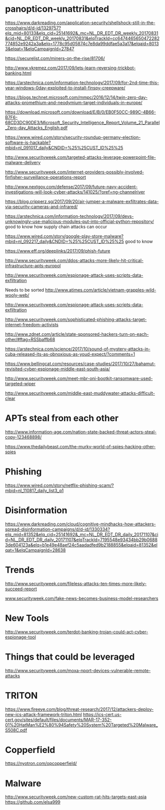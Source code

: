 # panopticon-unattributed

https://www.darkreading.com/application-security/shellshock-still-in-the-crosshairs/d/d-id/1329757?elq_mid=80133&elq_cid=25141692&_mc=NL_DR_EDT_DR_weekly_20170831&cid=NL_DR_EDT_DR_weekly_20170831&elqTrackId=cc6474465650472282774852e9242a3a&elq=1778c95d05874c7e8da99ddfae5a3a17&elqaid=80133&elqat=1&elqCampaignId=27847

https://securelist.com/miners-on-the-rise/81706/

http://www.vkremez.com/2017/09/lets-learn-reversing-trickbot-banking.html 

https://arstechnica.com/information-technology/2017/09/for-2nd-time-this-year-windows-0day-exploited-to-install-finspy-creepware/

https://blogs.technet.microsoft.com/mmpc/2016/12/14/twin-zero-day-attacks-promethium-and-neodymium-target-individuals-in-europe/

https://download.microsoft.com/download/E/B/0/EB0F50CC-989C-4B66-B7F6-68CD3DC90DE3/Microsoft_Security_Intelligence_Report_Volume_21_Parallel_Zero-day_Attacks_English.pdf

https://www.wired.com/story/security-roundup-germany-election-software-is-hackable?mbid=nl_091017_daily&CNDID=%25%25CUST_ID%25%25

http://www.securityweek.com/targeted-attacks-leverage-powerpoint-file-malware-delivery

http://www.securityweek.com/internet-providers-possibly-involved-finfisher-surveillance-operations-report

http://www.nextgov.com/defense/2017/09/future-navy-accident-investigations-will-look-cyber-attacks/141025/?oref=ng-channelriver

https://blog.cripperz.sg/2017/09/20/air-jumper-a-malware-exfiltrates-data-via-security-cameras-and-infrared/

https://arstechnica.com/information-technology/2017/09/devs-unknowingly-use-malicious-modules-put-into-official-python-repository/ good to know how supply chain attacks can occur

https://www.wired.com/story/google-play-store-malware?mbid=nl_092217_daily&CNDID=%25%25CUST_ID%25%25
good to know

https://www.eff.org/deeplinks/2017/09/phish-future

http://www.securityweek.com/ddos-attacks-more-likely-hit-critical-infrastructure-apts-europol

http://www.securityweek.com/espionage-attack-uses-scripts-data-exfiltration

Needs to be sorted
http://www.atimes.com/article/vietnam-grapples-wild-wooly-web/

http://www.securityweek.com/espionage-attack-uses-scripts-data-exfiltration

http://www.securityweek.com/sophisticated-phishing-attacks-target-internet-freedom-activists

http://www.zdnet.com/article/state-sponsored-hackers-turn-on-each-other/#ftag=RSSbaffb68

https://arstechnica.com/science/2017/10/sound-of-mystery-attacks-in-cuba-released-its-as-obnoxious-as-youd-expect/?comments=1

https://www.bellingcat.com/resources/case-studies/2017/10/27/bahamut-revisited-cyber-espionage-middle-east-south-asia/

http://www.securityweek.com/meet-mbr-oni-bootkit-ransomware-used-targeted-wiper

http://www.securityweek.com/middle-east-muddywater-attacks-difficult-clear

# APTs steal from each other

http://www.information-age.com/nation-state-backed-threat-actors-steal-copy-123468898/

https://www.thedailybeast.com/the-murky-world-of-spies-hacking-other-spies

# Phishing

https://www.wired.com/story/netflix-phishing-scam/?mbid=nl_110817_daily_list3_p1

# Disinformation

https://www.darkreading.com/cloud/cognitive-mindhacks-how-attackers-spread-disinformation-campaigns/d/d-id/1330334?elq_mid=81352&elq_cid=25141692&_mc=NL_DR_EDT_DR_daily_20171107&cid=NL_DR_EDT_DR_daily_20171107&elqTrackId=7195548e93434bb29b06883de604123a&elq=b1e49e48aef24c5aadadfed9b2188855&elqaid=81352&elqat=1&elqCampaignId=28638

# Trends

http://www.securityweek.com/fileless-attacks-ten-times-more-likely-succeed-report

www.securityweek.com/fake-news-becomes-business-model-researchers

# New Tools

http://www.securityweek.com/terdot-banking-trojan-could-act-cyber-espionage-tool

# Things that could be leveraged

http://www.securityweek.com/moxa-nport-devices-vulnerable-remote-attacks

# TRITON
https://www.fireeye.com/blog/threat-research/2017/12/attackers-deploy-new-ics-attack-framework-triton.html
https://ics-cert.us-cert.gov/sites/default/files/documents/MAR-17-352-01%20HatMan%E2%80%94Safety%20System%20Targeted%20Malware_S508C.pdf

# Copperfield
https://nyotron.com/opcopperfield/

# Malware
http://www.securityweek.com/new-custom-rat-hits-targets-east-asia
https://github.com/elsa999
